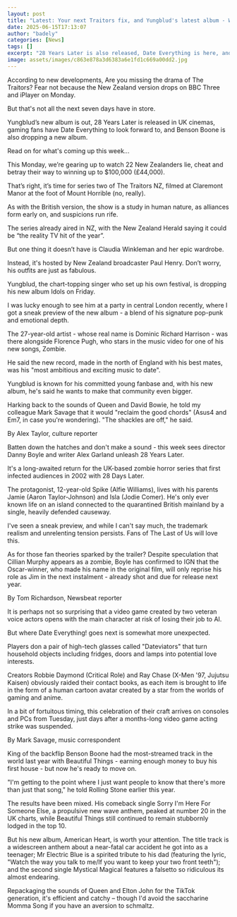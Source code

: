 ```yaml
---
layout: post
title: "Latest: Your next Traitors fix, and Yungblud's latest album - What's coming up this week"
date: 2025-06-15T17:13:07
author: "badely"
categories: [News]
tags: []
excerpt: "28 Years Later is also released, Date Everything is here, and Benson Boone has a new album out."
image: assets/images/c863e878a3d6383a6e1fd1c669a00dd2.jpg
---
```


According to new developments, Are you missing the drama of The Traitors? Fear not because the New Zealand version drops on BBC Three and iPlayer on Monday.

But that's not all the next seven days have in store.

Yungblud’s new album is out, 28 Years Later is released in UK cinemas, gaming fans have Date Everything to look forward to, and Benson Boone is also dropping a new album.

Read on for what's coming up this week...

This Monday, we’re gearing up to watch 22 New Zealanders lie, cheat and betray their way to winning up to $100,000 (£44,000).

That’s right, it’s time for series two of The Traitors NZ, filmed at Claremont Manor at the foot of Mount Horrible (no, really).

As with the British version, the show is a study in human nature, as alliances form early on, and suspicions run rife.

The series already aired in NZ, with the New Zealand Herald saying it could be “the reality TV hit of the year”.

But one thing it doesn’t have is Claudia Winkleman and her epic wardrobe.

Instead, it's hosted by New Zealand broadcaster Paul Henry. Don’t worry, his outfits are just as fabulous.

Yungblud, the chart-topping singer who set up his own festival, is dropping his new album Idols on Friday.

I was lucky enough to see him at a party in central London recently, where I got a sneak preview of the new album - a blend of his signature pop-punk and emotional depth.

The 27-year-old artist - whose real name is Dominic Richard Harrison - was there alongside Florence Pugh, who stars in the music video for one of his new songs, Zombie.

He said the new record, made in the north of England with his best mates, was his "most ambitious and exciting music to date".

Yungblud is known for his committed young fanbase and, with his new album, he's said he wants to make that community even bigger.

Harking back to the sounds of Queen and David Bowie, he told my colleague Mark Savage that it would "reclaim the good chords" (Asus4 and Em7, in case you're wondering). "The shackles are off," he said.

By Alex Taylor, culture reporter

Batten down the hatches and don't make a sound - this week sees director Danny Boyle and writer Alex Garland unleash 28 Years Later.

It's a long-awaited return for the UK-based zombie horror series that first infected audiences in 2002 with 28 Days Later.

The protagonist, 12-year-old Spike (Alfie Williams), lives with his parents Jamie (Aaron Taylor-Johnson) and Isla (Jodie Comer). He's only ever known life on an island connected to the quarantined British mainland by a single, heavily defended causeway.

I've seen a sneak preview, and while I can't say much, the trademark realism and unrelenting tension persists. Fans of The Last of Us will love this.

As for those fan theories sparked by the trailer? Despite speculation that Cillian Murphy appears as a zombie, Boyle has confirmed to IGN that the Oscar-winner, who made his name in the original film, will only reprise his role as Jim in the next instalment - already shot and due for release next year.

By Tom Richardson, Newsbeat reporter

It is perhaps not so surprising that a video game created by two veteran voice actors opens with the main character at risk of losing their job to AI.

But where Date Everything! goes next is somewhat more unexpected.

Players don a pair of high-tech glasses called "Dateviators" that turn household objects including fridges, doors and lamps into potential love interests.

Creators Robbie Daymond (Critical Role) and Ray Chase (X-Men '97, Jujutsu Kaisen) obviously raided their contact books, as each item is brought to life in the form of a human cartoon avatar created by a star from the worlds of gaming and anime.

In a bit of fortuitous timing, this celebration of their craft arrives on consoles and PCs from Tuesday, just days after a months-long video game acting strike was suspended.

By Mark Savage, music correspondent

King of the backflip Benson Boone had the most-streamed track in the world last year with Beautiful Things - earning enough money to buy his first house - but now he's ready to move on.

"I'm getting to the point where I just want people to know that there's more than just that song," he told Rolling Stone earlier this year.

The results have been mixed. His comeback single Sorry I'm Here For Someone Else, a propulsive new wave anthem, peaked at number 20 in the UK charts, while Beautiful Things still continued to remain stubbornly lodged in the top 10.

But his new album, American Heart, is worth your attention. The title track is a widescreen anthem about a near-fatal car accident he got into as a teenager; Mr Electric Blue is a spirited tribute to his dad (featuring the lyric, "Watch the way you talk to me/If you want to keep your two front teeth"); and the second single Mystical Magical features a falsetto so ridiculous its almost endearing.

Repackaging the sounds of Queen and Elton John for the TikTok generation, it's efficient and catchy – though I'd avoid the saccharine Momma Song if you have an aversion to schmaltz.

